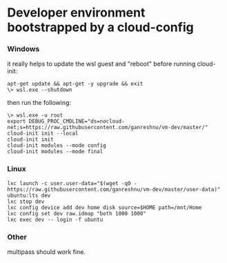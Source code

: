 # Developer environment bootstrapped by a cloud-config

### Windows
it really helps to update the wsl guest and "reboot" before running cloud-init:
```
apt-get update && apt-get -y upgrade && exit
\> wsl.exe --shutdown
```

then run the following:
```
\> wsl.exe -u root
export DEBUG_PROC_CMDLINE="ds=nocloud-net;s=https://raw.githubusercontent.com/ganreshnu/vm-dev/master/"
cloud-init init --local
cloud-init init
cloud-init modules --mode config
cloud-init modules --mode final
```

### Linux
```
lxc launch -c user.user-data="$(wget -qO - https://raw.githubusercontent.com/ganreshnu/vm-dev/master/user-data)" ubuntu:lts dev
lxc stop dev
lxc config device add dev home disk source=$HOME path=/mnt/Home
lxc config set dev raw.idmap "both 1000 1000"
lxc exec dev -- login -f ubuntu
```

### Other
multipass should work fine.
